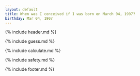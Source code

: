 ```yaml
---
layout: default
title: When was I conceived if I was born on March 04, 1907?
birthday: Mar 04, 1907
---
```


{% include header.md %}

{% include guess.md %}

{% include calculate.md %}

{% include safety.md %}

{% include footer.md %}



